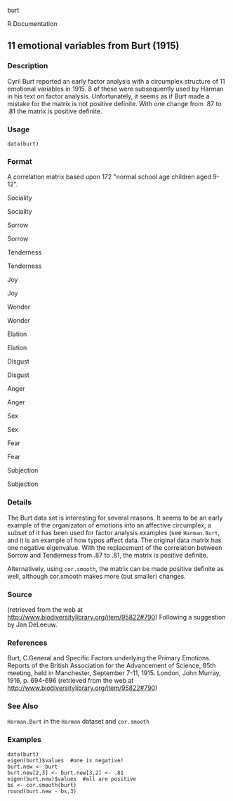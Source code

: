burt

R Documentation

## 11 emotional variables from Burt (1915)

### Description

Cyril Burt reported an early factor analysis with a circumplex structure of 11
emotional variables in 1915. 8 of these were subsequently used by Harman in
his text on factor analysis. Unfortunately, it seems as if Burt made a mistake
for the matrix is not positive definite. With one change from .87 to .81 the
matrix is positive definite.

### Usage

    data(burt)

### Format

A correlation matrix based upon 172 "normal school age children aged 9-12".

Sociality

Sociality

Sorrow

Sorrow

Tenderness

Tenderness

Joy

Joy

Wonder

Wonder

Elation

Elation

Disgust

Disgust

Anger

Anger

Sex

Sex

Fear

Fear

Subjection

Subjection

### Details

The Burt data set is interesting for several reasons. It seems to be an early
example of the organizaton of emotions into an affective circumplex, a subset
of it has been used for factor analysis examples (see `Harman.Burt`, and it is
an example of how typos affect data. The original data matrix has one negative
eigenvalue. With the replacement of the correlation between Sorrow and
Tenderness from .87 to .81, the matrix is positive definite.

Alternatively, using `cor.smooth`, the matrix can be made positive definite as
well, although cor.smooth makes more (but smaller) changes.

### Source

(retrieved from the web at http://www.biodiversitylibrary.org/item/95822#790)
Following a suggestion by Jan DeLeeuw.

### References

Burt, C.General and Specific Factors underlying the Primary Emotions. Reports
of the British Association for the Advancement of Science, 85th meeting, held
in Manchester, September 7-11, 1915. London, John Murray, 1916, p. 694-696
(retrieved from the web at http://www.biodiversitylibrary.org/item/95822#790)

### See Also

`Harman.Burt` in the `Harman` dataset and `cor.smooth`

### Examples

    
    data(burt)
    eigen(burt)$values  #one is negative!
    burt.new <- burt
    burt.new[2,3] <- burt.new[3,2] <- .81
    eigen(burt.new)$values  #all are positive
    bs <- cor.smooth(burt)
    round(burt.new - bs,3)
    

